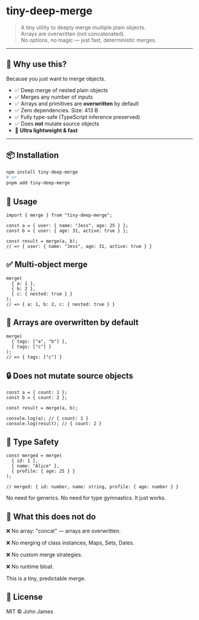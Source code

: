 # tiny-deep-merge

> A tiny utility to deeply merge multiple plain objects.  
> Arrays are overwritten (not concatenated).  
> No options, no magic — just fast, deterministic merges.

---

## 🚀 Why use this?

Because you just want to merge objects.

- ✅ Deep merge of nested plain objects
- ✅ Merges any number of inputs
- ✅ Arrays and primitives are **overwritten** by default
- ✅ Zero dependencies. Size: 413 B
- ✅ Fully type-safe (TypeScript inference preserved)
- ✅ Does **not** mutate source objects
- 🧠 **Ultra lightweight & fast**

---

## 📦 Installation

```bash
npm install tiny-deep-merge
# or
pnpm add tiny-deep-merge
```

## 🧪 Usage

```
import { merge } from "tiny-deep-merge";

const a = { user: { name: "Jess", age: 25 } };
const b = { user: { age: 31, active: true } };

const result = merge(a, b);
// => { user: { name: "Jess", age: 31, active: true } }
```

## ✅ Multi-object merge

```
merge(
  { a: 1 },
  { b: 2 },
  { c: { nested: true } }
);
// => { a: 1, b: 2, c: { nested: true } }
```

## 🧹 Arrays are overwritten by default

```
merge(
  { tags: ["a", "b"] },
  { tags: ["c"] }
);
// => { tags: ["c"] }
```

## 🔒 Does not mutate source objects

```
const a = { count: 1 };
const b = { count: 2 };

const result = merge(a, b);

console.log(a); // { count: 1 }
console.log(result); // { count: 2 }
```

## 🧠 Type Safety

```
const merged = merge(
  { id: 1 },
  { name: "Alice" },
  { profile: { age: 25 } }
);

// merged: { id: number, name: string, profile: { age: number } }
```

No need for generics. No need for type gymnastics. It just works.

## 🤨 What this does not do

❌ No array: "concat" — arrays are overwritten.

❌ No merging of class instances, Maps, Sets, Dates.

❌ No custom merge strategies.

❌ No runtime bloat.

This is a tiny, predictable merge.

## 📄 License

MIT © John James
